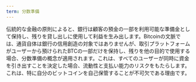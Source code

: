 ```yaml
---
term: 分数準備
---
```


伝統的な金融の原則によると、銀行は顧客の預金の一部を利用可能な準備金として保持し、残りを貸し出しに使用して利益を生み出します。Bitcoinの文脈では、通貨自体は銀行の信用創造の対象ではありませんが、取引プラットフォームがユーザーから預けられたBTCの一部だけを保持し、残りを他の目的で使用する場合、分数準備の概念が適用されます。これは、すべてのユーザーが同時に資金を引き出すことを決定した場合、流動性と支払い能力のリスクをもたらします。これは、特に自分のビットコインを自己保管することが不可欠である理由です。